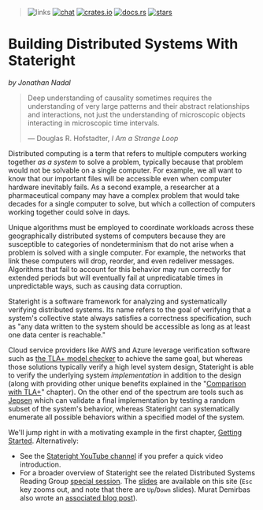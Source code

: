 > ![links](https://img.shields.io/badge/Library_Links:-gray)
[![chat](https://img.shields.io/discord/781357978652901386)](https://discord.gg/JbxGSVP4A6)
[![crates.io](https://img.shields.io/crates/d/stateright.svg)](https://crates.io/crates/stateright)
[![docs.rs](https://docs.rs/stateright/badge.svg)](https://docs.rs/stateright)
[![stars](https://img.shields.io/github/stars/stateright/stateright?style=social)](https://github.com/stateright/stateright)

# Building Distributed Systems With Stateright

*by Jonathan Nadal*

> Deep understanding of causality sometimes requires the understanding of very
> large patterns and their abstract relationships and interactions, not just the
> understanding of microscopic objects interacting in microscopic time intervals.
>
>  ― Douglas R. Hofstadter, *I Am a Strange Loop*

Distributed computing is a term that refers to multiple computers working
together *as a system* to solve a problem, typically because that problem would
not be solvable on a single computer. For example, we all want to know that our
important files will be accessible even when computer hardware inevitably
fails. As a second example, a researcher at a pharmaceutical company may have a
complex problem that would take decades for a single computer to solve, but
which a collection of computers working together could solve in days.

Unique algorithms must be employed to coordinate workloads across these
geographically distributed systems of computers because they are susceptible to
categories of nondeterminism that do not arise when a problem is solved with a
single computer. For example, the networks that link these computers will drop,
reorder, and even redeliver messages. Algorithms that fail to account for this
behavior may run correctly for extended periods but will eventually fail at
unpredicatable times in unpredictable ways, such as causing data corruption.

Stateright is a software framework for analyzing and systematically verifying
distributed systems. Its name refers to the goal of verifying that a system's
collective state always satisfies a correctness specification, such as "any
data written to the system should be accessible as long as at least one data
center is reachable."

Cloud service providers like AWS and Azure leverage verification software such
as [the TLA+ model
checker](https://lamport.azurewebsites.net/tla/industrial-use.html) to achieve
the same goal, but whereas those solutions typically verify a high level system
design, Stateright is able to verify the underlying system *implementation* in
addition to the design (along with providing other unique benefits explained in
the "[Comparison with TLA+](./comparison-with-tlaplus.md)" chapter). On the
other end of the spectrum are tools such as [Jepsen](https://jepsen.io/) which
can validate a final implementation by testing a random subset of the system's
behavior, whereas Stateright can systematically enumerate all possible
behaviors within a specified model of the system.

We'll jump right in with a motivating example in the first chapter, [Getting
Started](./getting-started.md). Alternatively:
- See the [Stateright YouTube
  channel](https://www.youtube.com/playlist?list=PLUhyBsVvEJjaF1VpNhLRfIA4E7CFPirmz)
  if you prefer a quick video introduction.
- For a broader overview of Stateright see the related Distributed Systems
  Reading Group [special
  session](http://charap.co/building-distributed-systems-with-stateright/).
  The [slides](https://www.stateright.rs/2021-03-30) are available on this site
  (`Esc` key zooms out, and note that there are `Up`/`Down` slides). Murat
  Demirbas also wrote an [associated blog
  post](https://muratbuffalo.blogspot.com/2021/04/building-distributed-systems-with.html)).
